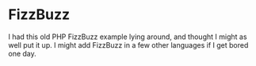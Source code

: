 # FizzBuzz

I had this old PHP FizzBuzz example lying around, and thought I might as well put it up. I might add FizzBuzz in a few other languages if I get bored one day.
